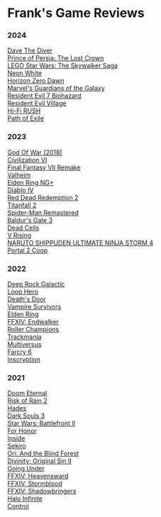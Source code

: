 # Frank's Game Reviews

### 2024
[Dave The Diver](./2024/DaveTheDiver.md) <br>
[Prince of Persia: The Lost Crown](./2024/PrinceOfPersia.md) <br>
[LEGO Star Wars: The Skywalker Saga](./2024/LegoStarWars.md) <br>
[Neon White](./2024/NeonWhite.md) <br>
[Horizon Zero Dawn](./2024/HorizonZeroDawn.md) <br>
[Marvel's Guardians of the Galaxy](2024/Guardians.md)<br>
[Resident Evil 7 Biohazard](2024/ResidentEvil7.md)<br>
[Resident Evil Village](2024/ResidentEvil8.md)<br>
[Hi-Fi RUSH](2024/HiFiRush.md)<br>
[Path of Exile](2024/PathOfExile.md)<br>

### 2023
[God Of War (2018)](2023/GodOfWar.md)<br>
[Civilization VI](2023/Civ6.md)<br>
[Final Fantasy VII Remake](2023/FF7R.md)<br>
[Valheim](2023/Valheim.md)<br>
[Elden Ring NG+](2023/EldenRingNGPlus.md)<br>
[Diablo IV](2023/DiabloIV.md)<br>
[Red Dead Redemption 2](2023/RedDeadRedemption2.md)<br>
[Titanfall 2](2023/Titanfall2.md)<br>
[Spider-Man Remastered](2023/SpiderMan.md)<br>
[Baldur's Gate 3](2023/BaldursGate3.md)<br>
[Dead Cells](2023/DeadCells.md)<br>
[V Rising](2023/VRising.md)<br>
[NARUTO SHIPPUDEN ULTIMATE NINJA STORM 4](2023/Naruto.md)<br>
[Portal 2 Coop](2023/Portal2.md)<br>

### 2022
[Deep Rock Galactic](2022/DeepRockGalactic.md)<br>
[Loop Hero](2022/LoopHero.md)<br>
[Death's Door](2022/DeathsDoor.md)<br>
[Vampire Survivors](2022/VampireSurvivors.md)<br>
[Elden Ring](2022/EldenRing.md)<br>
[FFXIV: Endwalker](2022/Endwalker.md)<br>
[Roller Champions](2022/RollerChampions.md)<br>
[Trackmania](2022/Trackmania.md)<br>
[Multiversus](2022/Multiversus.md)<br>
[Farcry 6](2022/Farcry6.md)<br>
[Inscryption](2022/Inscryption.md)<br>

### 2021
[Doom Eternal](2021/DoomEternal.md)<br>
[Risk of Rain 2](2021/RiskOfRain2.md)<br>
[Hades](2021/Hades.md)<br>
[Dark Souls 3](2021/DarkSouls3.md)<br>
[Star Wars: Battlefront II](2021/Battlefront2.md)<br>
[For Honor](2021/ForHonor.md)<br>
[Inside](2021/Inside.md)<br>
[Sekiro](2021/Sekiro.md)<br>
[Ori: And the Blind Forest](2021/Ori.md)<br>
[Divinity: Original Sin II](2021/Divinity2.md)<br>
[Going Under](2021/GoingUnder.md)<br>
[FFXIV: Heavensward](2021/Heavensward.md)<br>
[FFXIV: Stormblood](2021/Stormblood.md)<br>
[FFXIV: Shadowbringers](2021/Shadowbringers.md)<br>
[Halo Infinite](2021/HaloInfinite.md)<br>
[Control](2021/Control.md)<br>